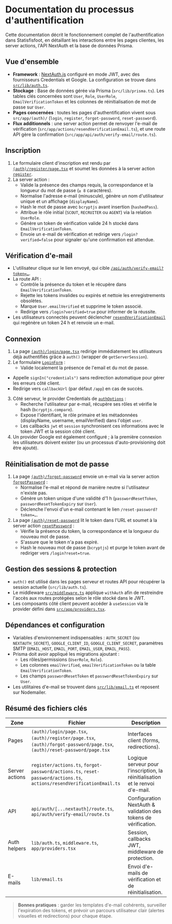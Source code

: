 # Documentation du processus d'authentification

Cette documentation décrit le fonctionnement complet de l'authentification dans Statisfisfoot, en détaillant les interactions entre les pages clientes, les server actions, l'API NextAuth et la base de données Prisma.

## Vue d'ensemble
- **Framework** : [NextAuth.js](https://next-auth.js.org/) configuré en mode JWT, avec des fournisseurs Credentials et Google. La configuration se trouve dans [`src/lib/auth.ts`](../lib/auth.ts).
- **Stockage** : Base de données gérée via Prisma (`src/lib/prisma.ts`). Les tables clés concernées sont `User`, `Role`, `UserRole`, `EmailVerificationToken` et les colonnes de réinitialisation de mot de passe sur `User`.
- **Pages concernées** : toutes les pages d'authentification vivent sous `src/app/(auth)/` (`login`, `register`, `forgot-password`, `reset-password`).
- **Flux additionnels** : une server action permet de renvoyer l'e-mail de vérification (`src/app/actions/resendVerificationEmail.ts`), et une route API gère la confirmation (`src/app/api/auth/verify-email/route.ts`).

## Inscription
1. Le formulaire client d'inscription est rendu par [`(auth)/register/page.tsx`](register/page.tsx) et soumet les données à la server action [`register`](../register/actions.ts).
2. La server action :
   - Valide la présence des champs requis, la correspondance et la longueur du mot de passe (`≥ 8` caractères).  
   - Normalise l'adresse e-mail (minuscule), génère un nom d'utilisateur unique et un affichage (`displayName`).  
   - Hash le mot de passe avec `bcryptjs` avant insertion (`hashedPass`).  
   - Attribue le rôle initial (`SCOUT`, `RECRUITER` ou `AGENT`) via la relation `UserRole`.  
   - Génère un token de vérification valide 24 h stocké dans `EmailVerificationToken`.  
   - Envoie un e-mail de vérification et redirige vers `/login?verified=false` pour signaler qu'une confirmation est attendue.

## Vérification d'e-mail
- L'utilisateur clique sur le lien envoyé, qui cible [`/api/auth/verify-email?token=…`](../api/auth/verify-email/route.ts).  
- La route API :
  - Contrôle la présence du token et le récupère dans `EmailVerificationToken`.  
  - Rejette les tokens invalides ou expirés et nettoie les enregistrements obsolètes.  
  - Marque `User.emailVerified` et supprime le token associé.  
  - Redirige vers `/login?verified=true` pour informer de la réussite.
- Les utilisateurs connectés peuvent déclencher [`resendVerificationEmail`](../actions/resendVerificationEmail.ts) qui regénère un token 24 h et renvoie un e-mail.

## Connexion
1. La page [`(auth)/login/page.tsx`](login/page.tsx) redirige immédiatement les utilisateurs déjà authentifiés grâce à `auth()` (wrapper de `getServerSession`).
2. Le formulaire [`LoginForm`](login/LoginForm.tsx) :
   - Valide localement la présence de l'email et du mot de passe.  
  - Appelle `signIn("credentials")` sans redirection automatique pour gérer les erreurs côté client.  
  - Redirige vers `callbackUrl` (par défaut `/app`) en cas de succès.
3. Côté serveur, le provider Credentials de [`authOptions`](../lib/auth.ts) :
   - Recherche l'utilisateur par e-mail, récupère ses rôles et vérifie le hash (`bcryptjs.compare`).  
   - Expose l'identifiant, le rôle primaire et les métadonnées (displayName, username, emailVerified) dans l'objet `user`.  
   - Les callbacks `jwt` et `session` synchronisent ces informations avec le token JWT et la session côté client.
4. Un provider Google est également configuré ; à la première connexion les utilisateurs doivent exister (ou un processus d'auto-provisioning doit être ajouté).

## Réinitialisation de mot de passe
1. La page [`(auth)/forgot-password`](forgot-password/page.tsx) envoie un e-mail via la server action [`forgotPassword`](../forgot-password/actions.ts) :
   - Normalise l'e-mail et répond de manière neutre si l'utilisateur n'existe pas.  
   - Génère un token unique d'une validité d'1 h (`passwordResetToken`, `passwordResetTokenExpiry` sur `User`).  
   - Déclenche l'envoi d'un e-mail contenant le lien `/reset-password?token=…`.
2. La page [`(auth)/reset-password`](reset-password/page.tsx) lit le token dans l'URL et soumet à la server action [`resetPassword`](../reset-password/actions.ts) :
   - Vérifie la présence du token, la correspondance et la longueur du nouveau mot de passe.  
   - S'assure que le token n'a pas expiré.  
   - Hash le nouveau mot de passe (`bcryptjs`) et purge le token avant de rediriger vers `/login?reset=true`.

## Gestion des sessions & protection
- `auth()` est utilisé dans les pages serveur et routes API pour récupérer la session actuelle (`src/lib/auth.ts`).
- Le middleware [`src/middleware.ts`](../middleware.ts) applique `withAuth` afin de restreindre l'accès aux routes protégées selon le rôle stocké dans le JWT.
- Les composants côté client peuvent accéder à `useSession` via le provider défini dans [`src/app/providers.tsx`](../providers.tsx).

## Dépendances et configuration
- Variables d'environnement indispensables : `AUTH_SECRET` (ou `NEXTAUTH_SECRET`), `GOOGLE_CLIENT_ID`, `GOOGLE_CLIENT_SECRET`, paramètres SMTP (`EMAIL_HOST`, `EMAIL_PORT`, `EMAIL_USER`, `EMAIL_PASS`).
- Prisma doit avoir appliqué les migrations ajoutant :
  - Les rôles/permissions (`UserRole`, `Role`).  
  - Les colonnes `emailVerified`, `emailVerificationToken` ou la table `EmailVerificationToken`.  
  - Les champs `passwordResetToken` et `passwordResetTokenExpiry` sur `User`.
- Les utilitaires d'e-mail se trouvent dans [`src/lib/email.ts`](../lib/email.ts) et reposent sur Nodemailer.

## Résumé des fichiers clés
| Zone | Fichier | Description |
| ---- | ------- | ----------- |
| Pages | `(auth)/login/page.tsx`, `(auth)/register/page.tsx`, `(auth)/forgot-password/page.tsx`, `(auth)/reset-password/page.tsx` | Interfaces client (forms, redirections). |
| Server actions | `register/actions.ts`, `forgot-password/actions.ts`, `reset-password/actions.ts`, `actions/resendVerificationEmail.ts` | Logique serveur pour l'inscription, la réinitialisation et le renvoi d'e-mail. |
| API | `api/auth/[...nextauth]/route.ts`, `api/auth/verify-email/route.ts` | Configuration NextAuth & validation des tokens de vérification. |
| Auth helpers | `lib/auth.ts`, `middleware.ts`, `app/providers.tsx` | Session, callbacks JWT, middleware de protection. |
| E-mails | `lib/email.ts` | Envoi d'e-mails de vérification et de réinitialisation. |

> **Bonnes pratiques** : garder les templates d'e-mail cohérents, surveiller l'expiration des tokens, et prévoir un parcours utilisateur clair (alertes visuelles et redirections) pour chaque étape.
